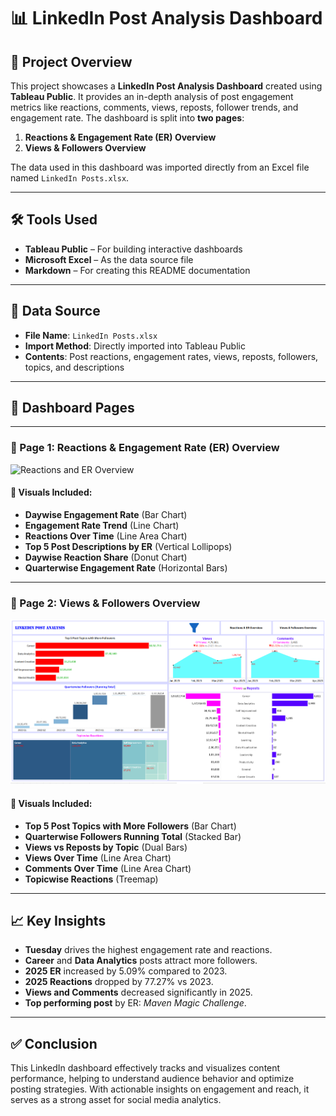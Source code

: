 # 📊 LinkedIn Post Analysis Dashboard

## 📌 Project Overview

This project showcases a **LinkedIn Post Analysis Dashboard** created using **Tableau Public**. It provides an in-depth analysis of post engagement metrics like reactions, comments, views, reposts, follower trends, and engagement rate. The dashboard is split into **two pages**:

1. **Reactions & Engagement Rate (ER) Overview**
2. **Views & Followers Overview**

The data used in this dashboard was imported directly from an Excel file named `LinkedIn Posts.xlsx`.

---

## 🛠️ Tools Used

- **Tableau Public** – For building interactive dashboards
- **Microsoft Excel** – As the data source file
- **Markdown** – For creating this README documentation

---

## 📂 Data Source

- **File Name**: `LinkedIn Posts.xlsx`
- **Import Method**: Directly imported into Tableau Public
- **Contents**: Post reactions, engagement rates, views, reposts, followers, topics, and descriptions

---

## 📄 Dashboard Pages

---

### 📍 Page 1: Reactions & Engagement Rate (ER) Overview

![Reactions and ER Overview](./17ced408-eda6-4614-aa8b-105cae2c3283.png)

#### 🔎 Visuals Included:

- **Daywise Engagement Rate** (Bar Chart)
- **Engagement Rate Trend** (Line Chart)
- **Reactions Over Time** (Line Area Chart)
- **Top 5 Post Descriptions by ER** (Vertical Lollipops)
- **Daywise Reaction Share** (Donut Chart)
- **Quarterwise Engagement Rate** (Horizontal Bars)

---

### 📍 Page 2: Views & Followers Overview

![Views and Followers Overview](./Screenshot%202025-05-29%20181917.png)

#### 🔎 Visuals Included:

- **Top 5 Post Topics with More Followers** (Bar Chart)
- **Quarterwise Followers Running Total** (Stacked Bar)
- **Views vs Reposts by Topic** (Dual Bars)
- **Views Over Time** (Line Area Chart)
- **Comments Over Time** (Line Area Chart)
- **Topicwise Reactions** (Treemap)

---

## 📈 Key Insights

- **Tuesday** drives the highest engagement rate and reactions.
- **Career** and **Data Analytics** posts attract more followers.
- **2025 ER** increased by 5.09% compared to 2023.
- **2025 Reactions** dropped by 77.27% vs 2023.
- **Views and Comments** decreased significantly in 2025.
- **Top performing post** by ER: *Maven Magic Challenge*.

---

## ✅ Conclusion

This LinkedIn dashboard effectively tracks and visualizes content performance, helping to understand audience behavior and optimize posting strategies. With actionable insights on engagement and reach, it serves as a strong asset for social media analytics.
